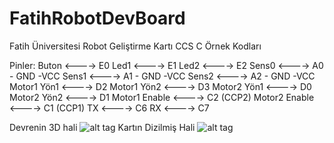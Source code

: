 # FatihRobotDevBoard
Fatih Üniversitesi Robot Geliştirme Kartı CCS C Örnek Kodları

Pinler:
Buton         <----> E0
Led1          <----> E1
Led2          <----> E2
Sens0         <----> A0 - GND -VCC
Sens1         <----> A1 - GND -VCC
Sens2         <----> A2 - GND -VCC
Motor1 Yön1   <----> D2
Motor1 Yön2   <----> D3
Motor2 Yön1   <----> D0
Motor2 Yön2   <----> D1
Motor1 Enable <----> C2 (CCP2)
Motor2 Enable <----> C1 (CCP1)
TX            <----> C6
RX            <----> C7


Devrenin 3D hali
![alt tag](https://raw.githubusercontent.com/selmaucar/FatihRobotDevBoard/master/resim/3d.png)
Kartın Dizilmiş Hali
![alt tag](https://raw.githubusercontent.com/selmaucar/FatihRobotDevBoard/master/resim/fatihrobot.jpg)
